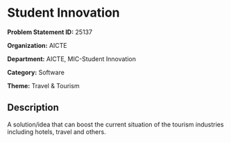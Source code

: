 # Student Innovation

**Problem Statement ID:** 25137

**Organization:** AICTE

**Department:** AICTE, MIC-Student Innovation

**Category:** Software

**Theme:** Travel & Tourism

## Description

A solution/idea that can boost the current situation of the tourism industries including hotels, travel and others.

